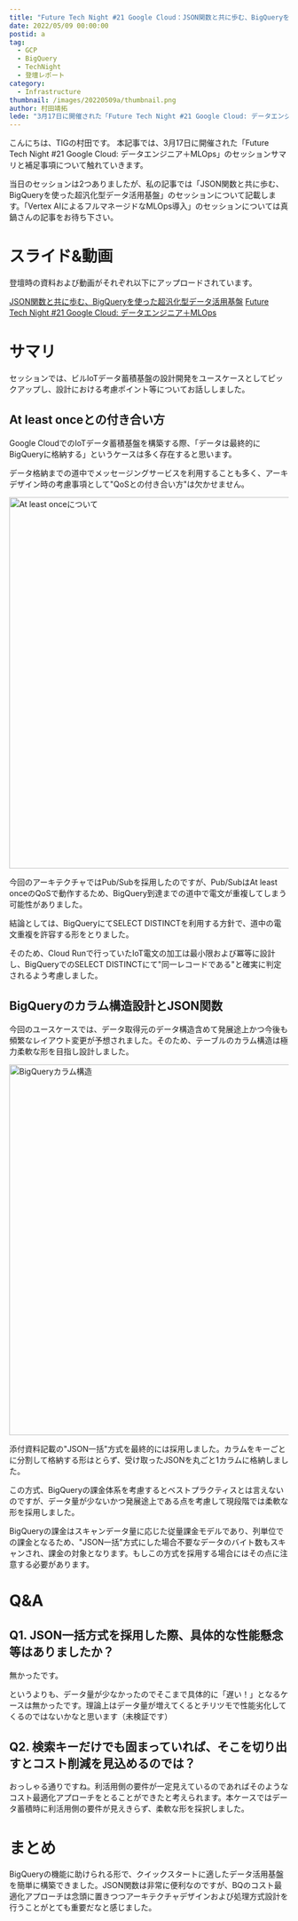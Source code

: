 ```yaml
---
title: "Future Tech Night #21 Google Cloud：JSON関数と共に歩む、BigQueryを使った超汎化型データ活用基盤"
date: 2022/05/09 00:00:00
postid: a
tag:
  - GCP
  - BigQuery
  - TechNight
  - 登壇レポート
category:
  - Infrastructure
thumbnail: /images/20220509a/thumbnail.png
author: 村田靖拓
lede: "3月17日に開催された「Future Tech Night #21 Google Cloud: データエンジニア＋MLOps」のセッションサマリと補足事項について触れていきます。当日のセッションは2つありましたが、私の記事では「JSON関数と共に歩む、BigQueryを使った超汎化型データ活用基盤」のセッションについて記載します。"
---
```

こんにちは、TIGの村田です。
本記事では、3月17日に開催された「Future Tech Night #21 Google Cloud: データエンジニア＋MLOps」のセッションサマリと補足事項について触れていきます。

当日のセッションは2つありましたが、私の記事では「JSON関数と共に歩む、BigQueryを使った超汎化型データ活用基盤」のセッションについて記載します。「Vertex AIによるフルマネージドなMLOps導入」のセッションについては真鍋さんの記事をお待ち下さい。

# スライド&動画

登壇時の資料および動画がそれぞれ以下にアップロードされています。

[JSON関数と共に歩む、BigQueryを使った超汎化型データ活用基盤](https://speakerdeck.com/mura123yasu/jsonguan-shu-togong-nibu-mu-bigquerywoshi-tutachao-fan-hua-xing-detahuo-yong-ji-pan)
[Future Tech Night #21 Google Cloud: データエンジニア＋MLOps
](https://www.youtube.com/watch?v=o0oZnX1Ai-k)

# サマリ

セッションでは、ビルIoTデータ蓄積基盤の設計開発をユースケースとしてピックアップし、設計における考慮ポイント等についてお話ししました。

## At least onceとの付き合い方

Google CloudでのIoTデータ蓄積基盤を構築する際、「データは最終的にBigQueryに格納する」というケースは多く存在すると思います。

データ格納までの道中でメッセージングサービスを利用することも多く、アーキデザイン時の考慮事項として"QoSとの付き合い方"は欠かせません。

<img src="/images/20220509a/スクリーンショット_2022-05-06_19.47.04.png" alt="At least onceについて" width="1200" height="669" loading="lazy">

今回のアーキテクチャではPub/Subを採用したのですが、Pub/SubはAt least onceのQoSで動作するため、BigQuery到達までの道中で電文が重複してしまう可能性がありました。

結論としては、BigQueryにてSELECT DISTINCTを利用する方針で、道中の電文重複を許容する形をとりました。

そのため、Cloud Runで行っていたIoT電文の加工は最小限および冪等に設計し、BigQueryでのSELECT DISTINCTにて"同一レコードである"と確実に判定されるよう考慮しました。

## BigQueryのカラム構造設計とJSON関数

今回のユースケースでは、データ取得元のデータ構造含めて発展途上かつ今後も頻繁なレイアウト変更が予想されました。そのため、テーブルのカラム構造は極力柔軟な形を目指し設計しました。

<img src="/images/20220509a/スクリーンショット_2022-05-06_19.55.51.png" alt="BigQueryカラム構造" width="1200" height="668" loading="lazy">

添付資料記載の"JSON一括"方式を最終的には採用しました。カラムをキーごとに分割して格納する形はとらず、受け取ったJSONを丸ごと1カラムに格納しました。

この方式、BigQueryの課金体系を考慮するとベストプラクティスとは言えないのですが、データ量が少ないかつ発展途上である点を考慮して現段階では柔軟な形を採用しました。

BigQueryの課金はスキャンデータ量に応じた従量課金モデルであり、列単位での課金となるため、"JSON一括"方式にした場合不要なデータのバイト数もスキャンされ、課金の対象となります。もしこの方式を採用する場合にはその点に注意する必要があります。

# Q&A

## Q1. JSON一括方式を採用した際、具体的な性能懸念等はありましたか？

無かったです。

というよりも、データ量が少なかったのでそこまで具体的に「遅い！」となるケースは無かったです。理論上はデータ量が増えてくるとチリツモで性能劣化してくるのではないかなと思います（未検証です）

## Q2. 検索キーだけでも固まっていれば、そこを切り出すとコスト削減を見込めるのでは？

おっしゃる通りですね。利活用側の要件が一定見えているのであればそのようなコスト最適化アプローチをとることができたと考えられます。本ケースではデータ蓄積時に利活用側の要件が見えきらず、柔軟な形を採択しました。

# まとめ

BigQueryの機能に助けられる形で、クイックスタートに適したデータ活用基盤を簡単に構築できました。JSON関数は非常に便利なのですが、BQのコスト最適化アプローチは念頭に置きつつアーキテクチャデザインおよび処理方式設計を行うことがとても重要だなと感じました。
